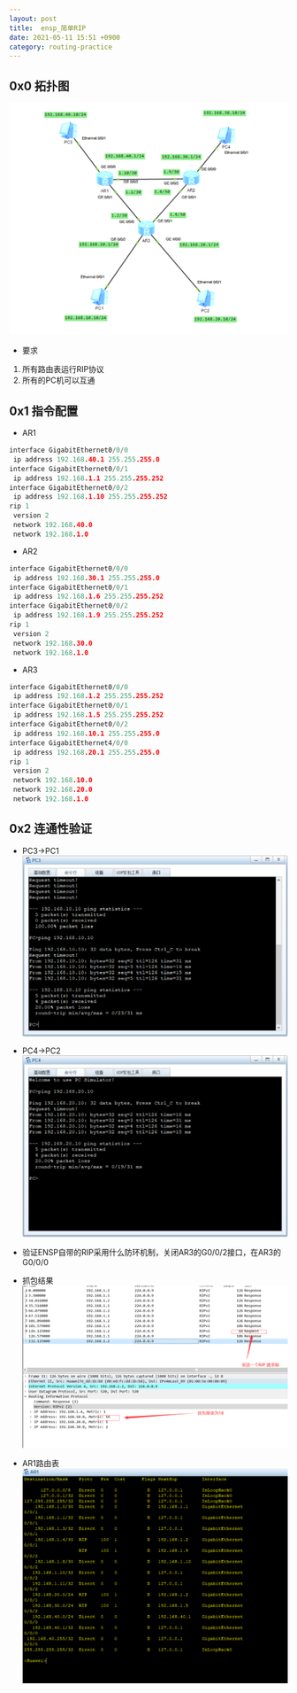 ```yaml
---
layout: post
title:  ensp_简单RIP
date: 2021-05-11 15:51 +0900
category: routing-practice
---
```


## 0x0 拓扑图
![](/images/20210511-1.png)
- 要求
1. 所有路由表运行RIP协议
2. 所有的PC机可以互通

## 0x1 指令配置
- AR1
```c
interface GigabitEthernet0/0/0
 ip address 192.168.40.1 255.255.255.0 
interface GigabitEthernet0/0/1
 ip address 192.168.1.1 255.255.255.252 
interface GigabitEthernet0/0/2
 ip address 192.168.1.10 255.255.255.252 
rip 1
 version 2
 network 192.168.40.0
 network 192.168.1.0
```

- AR2
```c
interface GigabitEthernet0/0/0
 ip address 192.168.30.1 255.255.255.0 
interface GigabitEthernet0/0/1
 ip address 192.168.1.6 255.255.255.252 
interface GigabitEthernet0/0/2
 ip address 192.168.1.9 255.255.255.252 
rip 1
 version 2
 network 192.168.30.0
 network 192.168.1.0
```

- AR3
```c
interface GigabitEthernet0/0/0
 ip address 192.168.1.2 255.255.255.252 
interface GigabitEthernet0/0/1
 ip address 192.168.1.5 255.255.255.252 
interface GigabitEthernet0/0/2
 ip address 192.168.10.1 255.255.255.0 
interface GigabitEthernet4/0/0
 ip address 192.168.20.1 255.255.255.0 
rip 1
 version 2
 network 192.168.10.0
 network 192.168.20.0
 network 192.168.1.0
```

## 0x2 连通性验证
- PC3->PC1
![](/images/20210511-2.png)
- PC4->PC2
![](/images/20210511-3.png)

- 验证ENSP自带的RIP采用什么防环机制，关闭AR3的G0/0/2接口，在AR3的G0/0/0
- 抓包结果
![](/images/20210511-4.png)
- AR1路由表
![](/images/20210511-5.png)